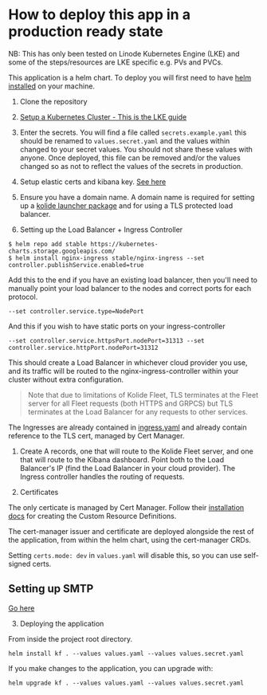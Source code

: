 # How to deploy this app in a production ready state
NB: This has only been tested on Linode Kubernetes Engine (LKE) and some of the steps/resources are LKE specific e.g. PVs and PVCs.

This application is a helm chart. To deploy you will first need to have [helm installed](https://helm.sh/docs/intro/install/) on your machine.

1. Clone the repository

2. [Setup a Kubernetes Cluster - This is the LKE guide](https://www.linode.com/docs/kubernetes/deploy-and-manage-a-cluster-with-linode-kubernetes-engine-a-tutorial/)


3. Enter the secrets. You will find a file called `secrets.example.yaml` this should be renamed to `values.secret.yaml` and the values within changed to your secret values. You should not share these values with anyone. Once deployed, this file can be removed and/or the values changed so as not to reflect the values of the secrets in production.

4. Setup elastic certs and kibana key. [See here](../creds/README.md)


5. Ensure you have a domain name.
A domain name is required for setting up a [kolide launcher package](packaging-launcher.md) and for using a TLS protected load balancer.


6. Setting up the Load Balancer + Ingress Controller

```
$ helm repo add stable https://kubernetes-charts.storage.googleapis.com/
$ helm install nginx-ingress stable/nginx-ingress --set controller.publishService.enabled=true 
```
Add this to the end if you have an existing load balancer, then you'll need to manually point your load balancer to the nodes and correct ports for each protocol.

`--set controller.service.type=NodePort` 

And this if you wish to have static ports on your ingress-controller

`--set controller.service.httpsPort.nodePort=31313 --set controller.service.httpPort.nodePort=31312`

This should create a Load Balancer in whichever cloud provider you use, and its traffic will be routed to the nginx-ingress-controller within your cluster without extra configuration. 

>Note that due to limitations of Kolide Fleet, TLS terminates at the Fleet server for all Fleet requests (both HTTPS and GRPCS) but TLS terminates at the Load Balancer for any requests to other services.

The Ingresses are already contained in [ingress.yaml](../templates/ingress.yaml) and already contain reference to the TLS cert, managed by Cert Manager.

1. Create A records, one that will route to the Kolide Fleet server, and one that will route to the Kibana dashboard. Point both to the Load Balancer's IP (find the Load Balancer in your cloud provider). The Ingress controller handles the routing of requests.

2. Certificates

The only certicate is managed by Cert Manager. Follow their [installation docs](https://cert-manager.io/docs/installation/kubernetes/) for creating the Custom Resource Definitions.

The cert-manager issuer and certificate are deployed alongside the rest of the application, from within the helm chart, using the cert-manager CRDs.

Setting `certs.mode: dev` in `values.yaml` will disable this, so you can use self-signed certs.

## Setting up SMTP
[Go here](smtp.md)

3. Deploying the application

From inside the project root directory.

```
helm install kf . --values values.yaml --values values.secret.yaml
```
If you make changes to the application, you can upgrade with:
```
helm upgrade kf . --values values.yaml --values values.secret.yaml
```

